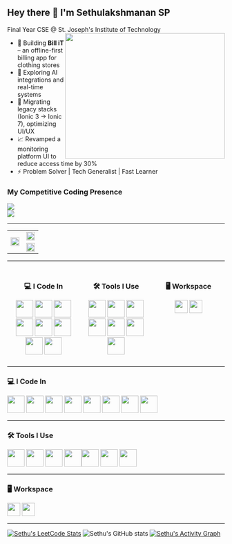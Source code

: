 ## Hey there 👋 I'm Sethulakshmanan SP

Final Year CSE @ St. Joseph's Institute of Technology  
<img align="right" width="370" height="290" src="https://i.pinimg.com/originals/47/f0/34/47f0342cec72b800463bf003eac1257e.gif">


- 🔧 Building **Bill iT** – an offline-first billing app for clothing stores  
- 🧠 Exploring AI integrations and real-time systems  
- 🧰 Migrating legacy stacks (Ionic 3 → Ionic 7), optimizing UI/UX  
- 📈 Revamped a monitoring platform UI to reduce access time by 30%  
- ⚡ Problem Solver | Tech Generalist | Fast Learner

### My Competitive Coding Presence  
[<img src="https://img.shields.io/badge/LeetCode-FFA116?style=for-the-badge&logo=leetcode&logoColor=white" />](https://leetcode.com/u/SETHULAKSHMANAN_SP/)  
[<img src="https://img.shields.io/badge/GeeksforGeeks-1F8A70?style=for-the-badge&logo=geeksforgeeks&logoColor=white" />](https://www.geeksforgeeks.org/user/sethubewgq/)

---

<table>
  <tr>
    <td rowspan="2" width="50%">
      <a href="https://leetcode.com/u/SETHULAKSHMANAN_SP/">
        <img src="https://leetcard.jacoblin.cool/SETHULAKSHMANAN_SP?ext=contest&theme=dark" width="100%"/>
      </a>
    </td>
    <td width="50%">
      <img src="https://github-readme-stats.vercel.app/api?username=sethubolt7&theme=dark&show_icons=true&hide=contribs,issues" width="100%"/>
    </td>
  </tr>
  <tr>
    <td>
      <a href="https://github.com/ashutosh00710/github-readme-activity-graph">
        <img src="https://github-readme-activity-graph.vercel.app/graph?username=sethubolt7&bg_color=000000&color=00ffb3&line=00ffc3&point=ffffff&area=true&hide_border=true" width="100%"/>
      </a>
    </td>
  </tr>
</table>

---

<div style="display: flex; justify-content: space-between; flex-wrap: wrap;">
  <div style="flex: 1; padding: 10px; text-align: center;">
    <h3>💻 I Code In</h3>
    <img height="40" src="https://img.icons8.com/color/48/000000/python.png"/>
    <img height="40" src="https://img.icons8.com/color/48/000000/javascript.png"/>
    <img height="40" src="https://img.icons8.com/color/48/000000/typescript.png"/>
    <img height="40" src="https://img.icons8.com/color/48/000000/angularjs.png"/>
    <img height="40" src="https://img.icons8.com/color/48/ionic.png"/>
    <img height="40" src="https://img.icons8.com/color/48/html-5.png"/>
    <img height="40" src="https://img.icons8.com/color/48/css3.png"/>
    <img height="40" src="https://img.icons8.com/color/48/000000/postgreesql.png"/>
  </div>

  <div style="flex: 1; padding: 10px; text-align: center;">
    <h3>🛠️ Tools I Use</h3>
    <img height="40" src="https://img.icons8.com/color/48/000000/visual-studio-code-2019.png"/>
    <img height="40" src="https://img.icons8.com/color/48/000000/git.png"/>
    <img height="40" src="https://img.icons8.com/color/48/figma--v1.png"/>
    <img height="40" src="https://img.icons8.com/fluency/48/android-studio--v3.png"/>
    <img height="40" src="https://img.icons8.com/color/48/firebase.png"/>
    <img height="40" src="https://img.icons8.com/color/48/linux.png"/>
    <img height="40" src="https://img.icons8.com/color/48/github.png"/>
  </div>

  <div style="flex: 1; padding: 10px; text-align: center;">
    <h3>🖥️ Workspace</h3>
    <img height="30" src="https://img.shields.io/badge/Windows%2011-0078D6?style=for-the-badge&logo=windows&logoColor=white"/>
    <img height="30" src="https://img.shields.io/badge/Intel-i5_11thGen-blue?style=for-the-badge&logo=intel&logoColor=white"/>
  </div>
</div>

---

### 💻 I Code In  
<img height="40" src="https://img.icons8.com/color/48/000000/python.png"/> <img height="40" src="https://img.icons8.com/color/48/000000/javascript.png"/> <img height="40" src="https://img.icons8.com/color/48/000000/typescript.png"/> <img height="40" src="https://img.icons8.com/color/48/000000/angularjs.png"/>  <img height="40" src="https://img.icons8.com/color/48/ionic.png"/> <img height="40" src="https://img.icons8.com/color/48/html-5.png"/> <img height="40" src="https://img.icons8.com/color/48/css3.png"/> <img height="40" src="https://img.icons8.com/color/48/000000/postgreesql.png"/> 

---

### 🛠️ Tools I Use  
<img height="40" src="https://img.icons8.com/color/48/000000/visual-studio-code-2019.png"/> <img height="40" src="https://img.icons8.com/color/48/000000/git.png"/> <img height="40" src="https://img.icons8.com/color/48/figma--v1.png"/> <img height="40" src="https://img.icons8.com/fluency/48/android-studio--v3.png"/><img height="40" src="https://img.icons8.com/color/48/firebase.png"/> <img height="40" src="https://img.icons8.com/color/48/linux.png"/> <img height="40" src="https://img.icons8.com/color/48/github.png"/>

---

### 🖥️ Workspace  
<img height="30" src="https://img.shields.io/badge/Windows%2011-0078D6?style=for-the-badge&logo=windows&logoColor=white"/>  <img height="30" src="https://img.shields.io/badge/Intel-i5_11thGen-blue?style=for-the-badge&logo=intel&logoColor=white"/>  

---

[![Sethu's LeetCode Stats](https://leetcard.jacoblin.cool/SETHULAKSHMANAN_SP?ext=contest&theme=dark)](https://leetcode.com/u/SETHULAKSHMANAN_SP/) ![Sethu's GitHub stats](https://github-readme-stats.vercel.app/api?username=sethubolt7&theme=dark&show_icons=true&hide=contribs,issues) [![Sethu's Activity Graph](https://github-readme-activity-graph.vercel.app/graph?username=sethubolt7&bg_color=000000&color=00ffb3&line=00ffc3&point=ffffff&area=true&hide_border=true)](https://github.com/ashutosh00710/github-readme-activity-graph)

